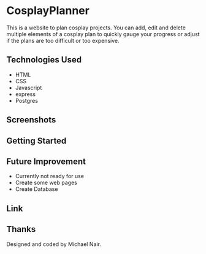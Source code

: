 # CosplayPlanner

This is a website to plan cosplay projects. You can add, edit and delete multiple elements of a cosplay plan to quickly gauge your progress or adjust if the plans are too difficult or too expensive.

## Technologies Used
- HTML
- CSS
- Javascript
- express
- Postgres

## Screenshots

## Getting Started

## Future Improvement
- Currently not ready for use
- Create some web pages
- Create Database

## Link

## Thanks
Designed and coded by Michael Nair.